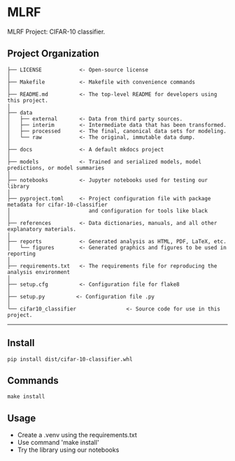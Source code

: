 # MLRF

MLRF Project: CIFAR-10 classifier.

## Project Organization

``` text
├── LICENSE            <- Open-source license
│
├── Makefile           <- Makefile with convenience commands
│
├── README.md          <- The top-level README for developers using this project.
│
├── data
│   ├── external       <- Data from third party sources.
│   ├── interim        <- Intermediate data that has been transformed.
│   ├── processed      <- The final, canonical data sets for modeling.
│   └── raw            <- The original, immutable data dump.
│
├── docs               <- A default mkdocs project
│
├── models             <- Trained and serialized models, model predictions, or model summaries
│
├── notebooks          <- Jupyter notebooks used for testing our library
│
├── pyproject.toml     <- Project configuration file with package metadata for cifar-10-classifier
│                         and configuration for tools like black
│
├── references         <- Data dictionaries, manuals, and all other explanatory materials.
│
├── reports            <- Generated analysis as HTML, PDF, LaTeX, etc.
│   └── figures        <- Generated graphics and figures to be used in reporting
│
├── requirements.txt   <- The requirements file for reproducing the analysis environment
│
├── setup.cfg          <- Configuration file for flake8
│
├── setup.py          <- Configuration file .py
│
└── cifar10_classifier                <- Source code for use in this project.
```

--------

## Install

`pip install dist/cifar-10-classifier.whl`

## Commands

`make install`

## Usage

- Create a .venv using the requirements.txt
- Use command 'make install'
- Try the library using our notebooks
